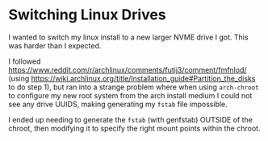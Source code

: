 # Switching Linux Drives

I wanted to switch my linux install to a new larger NVME drive I got.
This was harder than I expected.

I followed https://www.reddit.com/r/archlinux/comments/futij3/comment/fmfnlod/
(using https://wiki.archlinux.org/title/Installation_guide#Partition_the_disks
to do step 1), but ran into a strange problem where when using
`arch-chroot` to configure my new root system from the arch install medium I
could not see any drive UUIDS, making generating my `fstab` file impossible.

I ended up needing to generate the `fstab` (with genfstab) OUTSIDE of the
chroot, then modifying it to specify the right mount points within the chroot.
